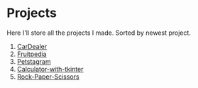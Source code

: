 # Projects
Here I'll store all the projects I made.
Sorted by newest project.

1. [CarDealer](https://github.com/vKochanov78/Car-Dealer-Website) <br />
2. [Fruitpedia](https://github.com/vKochanov78/FruitpediaWebApp) <br />
3. [Petstagram](https://github.com/vKochanov78/Petstagram) <br />
4. [Calculator-with-tkinter](https://github.com/vKochanov78/Simple_Calculator-with-tkinter) <br />
5. [Rock-Paper-Scissors](https://github.com/vKochanov78/Rock-Paper-Scissors_simple_project) <br />
